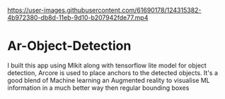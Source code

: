

https://user-images.githubusercontent.com/61690178/124315382-4b972380-db8d-11eb-9d10-b207942fde77.mp4

# Ar-Object-Detection
I built this app using Mlkit along with tensorflow lite model for object detection, Arcore is used to place anchors to the detected objects. It's a good blend of Machine learning an Augmented reality to visualise ML information in a much better way then regular bounding boxes

